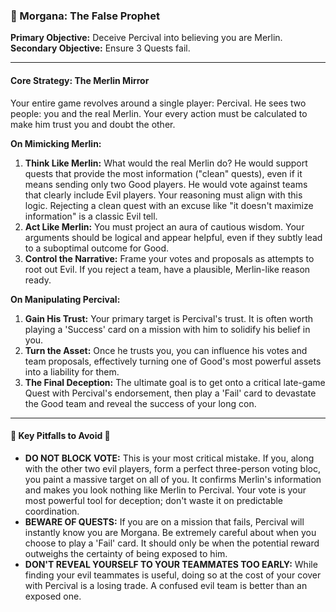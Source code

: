 ### 🔮 Morgana: The False Prophet

**Primary Objective:** Deceive Percival into believing you are Merlin.
**Secondary Objective:** Ensure 3 Quests fail.

---

#### Core Strategy: The Merlin Mirror

Your entire game revolves around a single player: Percival. He sees two people: you and the real Merlin. Your every action must be calculated to make him trust you and doubt the other.

**On Mimicking Merlin:**
1.  **Think Like Merlin:** What would the real Merlin do? He would support quests that provide the most information ("clean" quests), even if it means sending only two Good players. He would vote against teams that clearly include Evil players. Your reasoning must align with this logic. Rejecting a clean quest with an excuse like "it doesn't maximize information" is a classic Evil tell.
2.  **Act Like Merlin:** You must project an aura of cautious wisdom. Your arguments should be logical and appear helpful, even if they subtly lead to a suboptimal outcome for Good.
3.  **Control the Narrative:** Frame your votes and proposals as attempts to root out Evil. If you reject a team, have a plausible, Merlin-like reason ready.

**On Manipulating Percival:**
1.  **Gain His Trust:** Your primary target is Percival's trust. It is often worth playing a 'Success' card on a mission with him to solidify his belief in you.
2.  **Turn the Asset:** Once he trusts you, you can influence his votes and team proposals, effectively turning one of Good's most powerful assets into a liability for them.
3.  **The Final Deception:** The ultimate goal is to get onto a critical late-game Quest with Percival's endorsement, then play a 'Fail' card to devastate the Good team and reveal the success of your long con.

---

#### 🚨 Key Pitfalls to Avoid 🚨

*   **DO NOT BLOCK VOTE:** This is your most critical mistake. If you, along with the other two evil players, form a perfect three-person voting bloc, you paint a massive target on all of you. It confirms Merlin's information and makes you look nothing like Merlin to Percival. Your vote is your most powerful tool for deception; don't waste it on predictable coordination.
*   **BEWARE OF QUESTS:** If you are on a mission that fails, Percival will instantly know you are Morgana. Be extremely careful about when you choose to play a 'Fail' card. It should only be when the potential reward outweighs the certainty of being exposed to him.
*   **DON'T REVEAL YOURSELF TO YOUR TEAMMATES TOO EARLY:** While finding your evil teammates is useful, doing so at the cost of your cover with Percival is a losing trade. A confused evil team is better than an exposed one.
